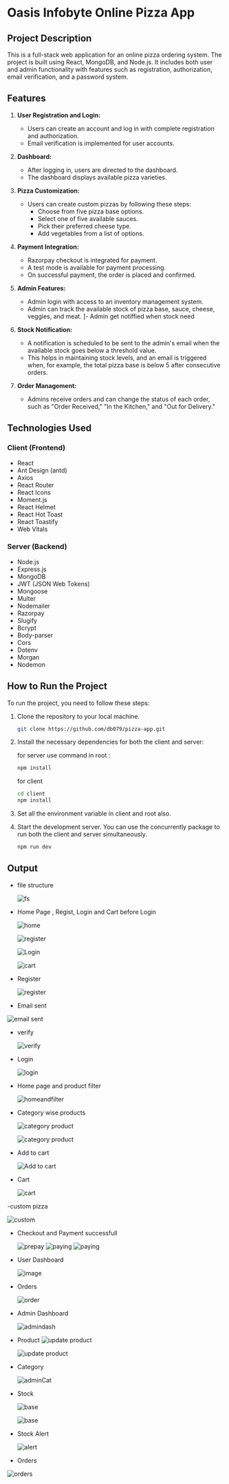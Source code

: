 # Oasis Infobyte Online Pizza App

## Project Description

This is a full-stack web application for an online pizza ordering system. The project is built using React, MongoDB, and Node.js. It includes both user and admin functionality with features such as registration, authorization, email verification, and a password system.

## Features

1. **User Registration and Login:**
   - Users can create an account and log in with complete registration and authorization.
   - Email verification is implemented for user accounts.

2. **Dashboard:**
   - After logging in, users are directed to the dashboard.
   - The dashboard displays available pizza varieties.

3. **Pizza Customization:**
   - Users can create custom pizzas by following these steps:
     - Choose from five pizza base options.
     - Select one of five available sauces.
     - Pick their preferred cheese type.
     - Add vegetables from a list of options.

4. **Payment Integration:**
   - Razorpay checkout is integrated for payment.
   - A test mode is available for payment processing.
   - On successful payment, the order is placed and confirmed.

5. **Admin Features:**
   - Admin login with access to an inventory management system.
   - Admin can track the available stock of pizza base, sauce, cheese, veggies, and meat.
   ]- Admin get notiffied when stock need 
6. **Stock Notification:**
   - A notification is scheduled to be sent to the admin's email when the available stock goes below a threshold value.
   - This helps in maintaining stock levels, and an email is triggered when, for example, the total pizza base is below 5 after consecutive orders.

7. **Order Management:**
   - Admins receive orders and can change the status of each order, such as "Order Received," "In the Kitchen," and "Out for Delivery."

## Technologies Used

### Client (Frontend)

- React
- Ant Design (antd)
- Axios
- React Router
- React Icons
- Moment.js
- React Helmet
- React Hot Toast
- React Toastify
- Web Vitals

### Server (Backend)

- Node.js
- Express.js
- MongoDB
- JWT (JSON Web Tokens)
- Mongoose
- Multer
- Nodemailer
- Razorpay
- Slugify
- Bcrypt
- Body-parser
- Cors
- Dotenv
- Morgan
- Nodemon

## How to Run the Project

To run the project, you need to follow these steps:

1. Clone the repository to your local machine.

   ```bash
   git clone https://github.com/db079/pizza-app.git
2. Install the necessary dependencies for both the client and server:

   
   for server use command in root :
   ```bash
   npm install
   ```
   for client
   ```bash
   cd client
   npm install
   ```
4. Set all the environment variable in client and root also.
5. Start the development server. You can use the concurrently package to run both the client and server simultaneously.
   ```bash
   npm run dev
   ```
## Output

- file structure
  
    ![fs](/screenshot/file.jpg)

- Home Page , Regist, Login and Cart before Login
  
  ![home](/screenshot/home.jpg)
  
  ![register](/screenshot/register.jpg)

  ![Login](/screenshot/login.jpg)

  ![cart](/screenshot/cart.jpg)

  
- Register
  
  ![register](/screenshot/register1.jpg)

- Email sent
  
 ![email sent](/screenshot/emailsent.jpg)

- verify
  
  ![verify](/screenshot/emailverify.jpg)

- Login
  
  ![login](/screenshot/login1.jpg)

- Home page and product filter
  
  ![homeandfilter](/screenshot/homefilter.jpg)


- Category wise products

  ![category product](/screenshot/cp1.jpg)

  ![category product](/screenshot/cp1.jpg)


- Add to cart
  
  ![Add to cart](/screenshot/addtocart.jpg)

- Cart

  ![cart](/screenshot/cart1.jpg)

  
-custom pizza

  ![custom](/screenshot/customaddtocart.jpg)


- Checkout and Payment successfull

  
  ![prepay](/screenshot/pay1.jpg)
  ![paying](/screenshot/pay2.jpg)
  ![paying](/screenshot/pay3.jpg)

- User Dashboard
  
  ![image](/screenshot/userdash.jpg)

- Orders
  
  ![order](/screenshot/userorder.jpg)

  


- Admin Dashboard
  
   ![admindash](/screenshot/admindash.jpg)

- Product
   ![update product](/screenshot/admincreateproduct.jpg)
  
   ![update product](/screenshot/adminprodut.jpg)


- Category
  
  ![adminCat](/screenshot/admincate.jpg)

- Stock
  
  ![base](/screenshot/stockbase.jpg)

  ![base](/screenshot/stocksauce.jpg)


- Stock Alert
  
  ![alert](/screenshot/stockalert.jpg)

- Orders
  
 ![orders](/screenshot/adminorder.jpg)


  



   
